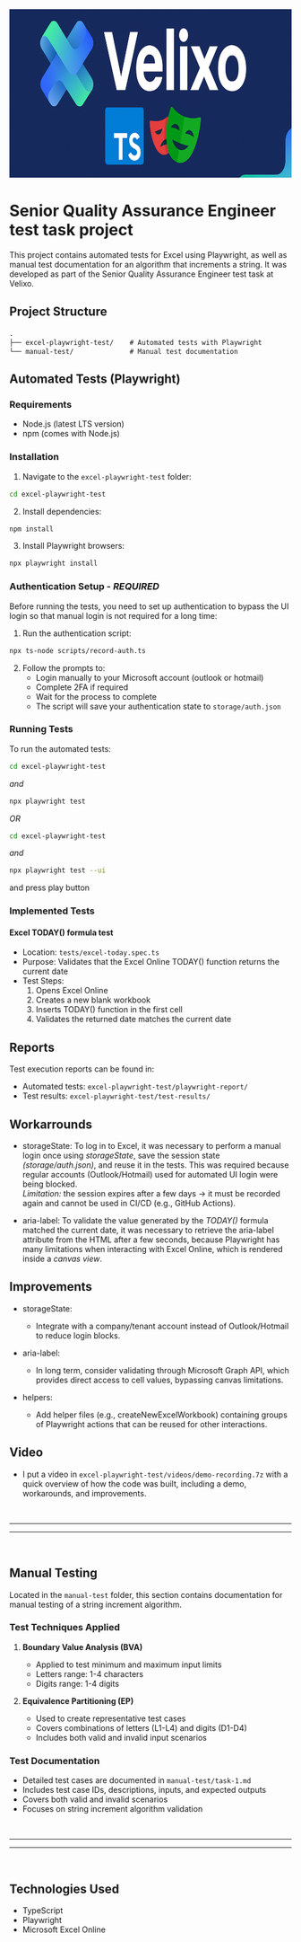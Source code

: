 <img src="excel-playwright-test/images/image.png" width="1000" height="300">

<br>

# Senior Quality Assurance Engineer test task project

This project contains automated tests for Excel using Playwright, as well as manual test documentation for an algorithm that increments a string.
It was developed as part of the Senior Quality Assurance Engineer test task at Velixo.

## Project Structure

```
.
├── excel-playwright-test/    # Automated tests with Playwright
└── manual-test/              # Manual test documentation
```

## Automated Tests (Playwright)

### Requirements
- Node.js (latest LTS version)
- npm (comes with Node.js)

### Installation

1. Navigate to the `excel-playwright-test` folder:
```bash
cd excel-playwright-test
```

2. Install dependencies:
```bash
npm install
```

3. Install Playwright browsers:
```bash
npx playwright install
```

### Authentication Setup - ***REQUIRED***

Before running the tests, you need to set up authentication to bypass the UI login so that manual login is not required for a long time:

1. Run the authentication script:
```bash
npx ts-node scripts/record-auth.ts
```

2. Follow the prompts to:
   - Login manually to your Microsoft account (outlook or hotmail)
   - Complete 2FA if required
   - Wait for the process to complete
   - The script will save your authentication state to `storage/auth.json`

### Running Tests

To run the automated tests:

```bash
cd excel-playwright-test
```
*and*
```bash
npx playwright test
```

*OR* 

```bash
cd excel-playwright-test
```
*and*
```bash
npx playwright test --ui 
``` 
and press play button

### Implemented Tests

#### Excel TODAY() formula test
- Location: `tests/excel-today.spec.ts`
- Purpose: Validates that the Excel Online TODAY() function returns the current date
- Test Steps:
  1. Opens Excel Online
  2. Creates a new blank workbook
  3. Inserts TODAY() function in the first cell
  4. Validates the returned date matches the current date

#### 

## Reports

Test execution reports can be found in:
- Automated tests: `excel-playwright-test/playwright-report/`
- Test results: `excel-playwright-test/test-results/`

## Workarrounds

- storageState: To log in to Excel, it was necessary to perform a manual login once using *storageState*, save the session state *(storage/auth.json)*, and reuse it in the tests. This was required because regular accounts (Outlook/Hotmail) used for automated UI login were being blocked.\
*Limitation:* the session expires after a few days → it must be recorded again and cannot be used in CI/CD (e.g., GitHub Actions).

- aria-label: To validate the value generated by the *TODAY()* formula matched the current date, it was necessary to retrieve the aria-label attribute from the HTML after a few seconds, because Playwright has many limitations when interacting with Excel Online, which is rendered inside a *canvas view*.

## Improvements 

- storageState:

  - Integrate with a company/tenant account instead of Outlook/Hotmail to reduce login blocks.

- aria-label:

  - In long term, consider validating through Microsoft Graph API, which provides direct access to cell values, bypassing canvas limitations.

- helpers:

  - Add helper files (e.g., createNewExcelWorkbook) containing groups of Playwright actions that can be reused for other interactions. 


## Video 

- I put a video in `excel-playwright-test/videos/demo-recording.7z` with a quick overview of how the code was built, including a demo, workarounds, and improvements.

<br>

---
---  

<br>

## Manual Testing

Located in the `manual-test` folder, this section contains documentation for manual testing of a string increment algorithm.

### Test Techniques Applied

1. **Boundary Value Analysis (BVA)**
   - Applied to test minimum and maximum input limits
   - Letters range: 1-4 characters
   - Digits range: 1-4 digits

2. **Equivalence Partitioning (EP)**
   - Used to create representative test cases
   - Covers combinations of letters (L1-L4) and digits (D1-D4)
   - Includes both valid and invalid input scenarios

### Test Documentation
- Detailed test cases are documented in `manual-test/task-1.md`
- Includes test case IDs, descriptions, inputs, and expected outputs
- Covers both valid and invalid scenarios
- Focuses on string increment algorithm validation

<br>

---
---  

<br>

## Technologies Used

- TypeScript
- Playwright
- Microsoft Excel Online